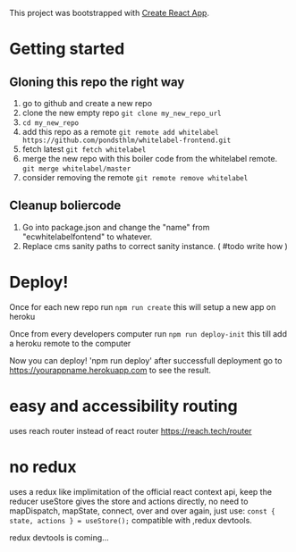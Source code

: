 This project was bootstrapped with [Create React App](https://github.com/facebook/create-react-app).

# Getting started

## Gloning this repo the right way
1. go to github and create a new repo 
2. clone the new empty repo `git clone my_new_repo_url`
3. `cd my_new_repo`
4. add this repo as a remote `git remote add whitelabel https://github.com/pondsthlm/whitelabel-frontend.git`
5. fetch latest `git fetch whitelabel`
6. merge the new repo with this boiler code from the whitelabel remote. `git merge whitelabel/master`
7. consider removing the remote `git remote remove whitelabel`

## Cleanup boliercode 
1. Go into package.json and change the "name" from  "ecwhitelabelfontend" to whatever. 
2. Replace cms sanity paths to correct sanity instance. ( #todo write how )


# Deploy!
Once for each new repo run `npm run create` this will setup a new app on heroku

Once from every developers computer  run `npm run deploy-init` this till add a heroku remote to the computer 

Now you can deploy! 'npm run deploy' after successfull deployment
go to https://yourappname.herokuapp.com to see the result.


# easy and accessibility routing
uses reach router instead of react router
https://reach.tech/router

# no redux 
uses a redux like implimitation of the official react context api,
keep the reducer 
useStore gives the store and actions directly, 
no need to mapDispatch, mapState, connect, over and over again,  just use: 
`const { state, actions } = useStore();`
compatible with ,redux devtools.

redux devtools  is coming... 

